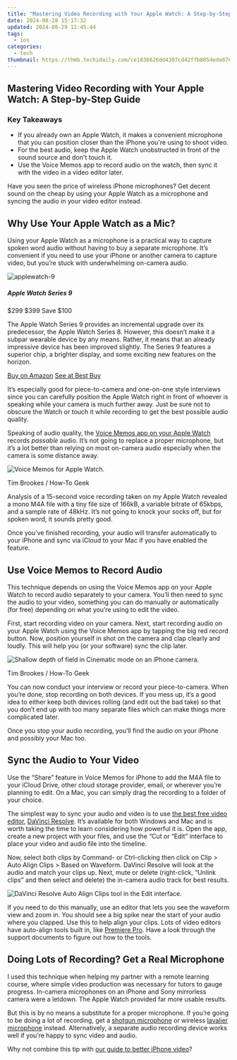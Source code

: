 ```yaml
---
title: "Mastering Video Recording with Your Apple Watch: A Step-by-Step Guide"
date: 2024-08-28 15:17:32
updated: 2024-08-29 11:45:44
tags:
  - ios
categories:
  - tech
thumbnail: https://thmb.techidaily.com/ce1836626dd4307cd42ffb8054ede87619858d1bf1634f1f32732c80e0c8c7aa.jpg
---
```


## Mastering Video Recording with Your Apple Watch: A Step-by-Step Guide

### Key Takeaways

* If you already own an Apple Watch, it makes a convenient microphone that you can position closer than the iPhone you're using to shoot video.
* For the best audio, keep the Apple Watch unobstructed in front of the sound source and don't touch it.
* Use the Voice Memos app to record audio on the watch, then sync it with the video in a video editor later.

 Have you seen the price of wireless iPhone microphones? Get decent sound on the cheap by using your Apple Watch as a microphone and syncing the audio in your video editor instead.

##  Why Use Your Apple Watch as a Mic?

 Using your Apple Watch as a microphone is a practical way to capture spoken word audio without having to buy a separate microphone. It’s convenient if you need to use your iPhone or another camera to capture video, but you’re stuck with underwhelming on-camera audio.

![applewatch-9](https://static1.howtogeekimages.com/wordpress/wp-content/uploads/2023/09/applewatch-9.png) 

#####  Apple Watch Series 9

$299 $399 Save $100 

The Apple Watch Series 9 provides an incremental upgrade over its predecessor, the Apple Watch Series 8\. However, this doesn’t make it a subpar wearable device by any means. Rather, it means that an already impressive device has been improved slightly. The Series 9 features a superior chip, a brighter display, and some exciting new features on the horizon.

[Buy on Amazon](https://www.amazon.com/dp/B0CSTJ2Y5F?tag=hotoge-20&ascsubtag=UUhtgUeUpU2004207&asc%5Frefurl=https%3A%2F%2Fwww.howtogeek.com%2Fwhy-i-use-my-apple-watch-as-a-microphone-for-videos-and-how%2F&asc%5Fcampaign=Evergreen) [See at Best Buy](https://shop-links.co/link/?exclusive=1&publisher_slug=itechdaily19598&url=https%3A%2F%2Fwww.bestbuy.com%2Fsite%2Fapple-watch-device-accessories%2Fapple-watch-series-9%2Fpcmcat1694543524033.c%3Fid%3Dpcmcat1694543524033) 

 It’s especially good for piece-to-camera and one-on-one style interviews since you can carefully position the Apple Watch right in front of whoever is speaking while your camera is much further away. Just be sure not to obscure the Watch or touch it while recording to get the best possible audio quality.

 Speaking of audio quality, the [Voice Memos app on your Apple Watch](https://on-screen-recording.techidaily.com/updated-elite-hd-visual-snapshot-solutions-for-2024/) records _passable_ audio. It’s not going to replace a proper microphone, but it’s a lot better than relying on most on-camera audio especially when the camera is some distance away.

![Voice Memos for Apple Watch.](https://static1.howtogeekimages.com/wordpress/wp-content/uploads/2024/07/voice_memos.jpg) 

Tim Brookes / How-To Geek

 Analysis of a 15-second voice recording taken on my Apple Watch revealed a mono M4A file with a tiny file size of 166kB, a variable bitrate of 65kbps, and a sample rate of 48kHz. It’s not going to knock your socks off, but for spoken word, it sounds pretty good.

 Once you’ve finished recording, your audio will transfer automatically to your iPhone and sync via iCloud to your Mac if you have enabled the feature.

##  Use Voice Memos to Record Audio

 This technique depends on using the Voice Memos app on your Apple Watch to record audio separately to your camera. You’ll then need to sync the audio to your video, something you can do manually or automatically (for free) depending on what you’re using to edit the video.

 First, start recording video on your camera. Next, start recording audio on your Apple Watch using the Voice Memos app by tapping the big red record button. Now, position yourself in shot on the camera and clap clearly and loudly. This will help you (or your software) sync the clip later.

![Shallow depth of field in Cinematic mode on an iPhone camera.](https://static1.howtogeekimages.com/wordpress/wp-content/uploads/2024/07/cinematic_mode_video-1.png) 

Tim Brookes / How-To Geek

 You can now conduct your interview or record your piece-to-camera. When you’re done, stop recording on both devices. If you mess up, it’s a good idea to either keep both devices rolling (and edit out the bad take) so that you don’t end up with too many separate files which can make things more complicated later.

 Once you stop your audio recording, you’ll find the audio on your iPhone and possibly your Mac too.

##  Sync the Audio to Your Video

 Use the “Share” feature in Voice Memos for iPhone to add the M4A file to your iCloud Drive, other cloud storage provider, email, or wherever you’re planning to edit. On a Mac, you can simply drag the recording to a folder of your choice.

 The simplest way to sync your audio and video is to use [the best free video editor](https://bypass-frp.techidaily.com/in-2024-the-complete-guide-to-tecno-pova-5-frp-bypass-everything-you-need-to-know-by-drfone-android/), [DaVinci Resolve](https://www.blackmagicdesign.com/products/davinciresolve). It’s available for both Windows and Mac and is worth taking the time to learn considering how powerful it is. Open the app, create a new project with your files, and use the “Cut or “Edit” interface to place your video and audio file into the timeline.

 Now, select both clips by Command- or Ctrl-clicking then click on Clip > Auto Align Clips > Based on Waveform. DaVinci Resolve will look at the audio and match your clips up. Next, mute or delete (right-click, “Unlink clips” and then select and delete) the in-camera audio track for best results.

![DaVinci Resolve Auto Align Clips tool in the Edit interface.](https://static1.howtogeekimages.com/wordpress/wp-content/uploads/2024/07/screenshot-2024-07-17-at-13-52-00.png) 

 If you need to do this manually, use an editor that lets you see the waveform view and zoom in. You should see a big spike near the start of your audio where you clapped. Use this to help align your clips. Lots of video editors have auto-align tools built in, like [Premiere Pro](https://www.youtube.com/watch?v=7GN6scDjgsc). Have a look through the support documents to figure out how to the tools.

##  Doing Lots of Recording? Get a Real Microphone

 I used this technique when helping my partner with a remote learning course, where simple video production was necessary for tutors to gauge progress. In-camera microphones on an iPhone and Sony mirrorless camera were a letdown. The Apple Watch provided far more usable results.

 But this is by no means a substitute for a proper microphone. If you’re going to be doing a lot of recording, get a [shotgun microphone](https://www.amazon.com/s?k=shotgun+microphone&tag=hotoge-20&ascsubtag=UUhtgUeUpU2004207&asc%5Frefurl=https%3A%2F%2Fwww.howtogeek.com%2Fwhy-i-use-my-apple-watch-as-a-microphone-for-videos-and-how%2F&asc%5Fcampaign=Evergreen) or wireless [lavalier microphone](https://www.amazon.com/s?k=lavalier+microphone&tag=hotoge-20&ascsubtag=UUhtgUeUpU2004207&asc%5Frefurl=https%3A%2F%2Fwww.howtogeek.com%2Fwhy-i-use-my-apple-watch-as-a-microphone-for-videos-and-how%2F&asc%5Fcampaign=Evergreen) instead. Alternatively, a separate audio recording device works well if you’re happy to sync video and audio.

 Why not combine this tip with [our guide to better iPhone video](https://bypass-frp.techidaily.com/about-zte-nubia-flip-5g-frp-bypass-by-drfone-android/)?

<ins class="adsbygoogle"
     style="display:block"
     data-ad-format="autorelaxed"
     data-ad-client="ca-pub-7571918770474297"
     data-ad-slot="1223367746"></ins>



<ins class="adsbygoogle"
     style="display:block"
     data-ad-client="ca-pub-7571918770474297"
     data-ad-slot="8358498916"
     data-ad-format="auto"
     data-full-width-responsive="true"></ins>
